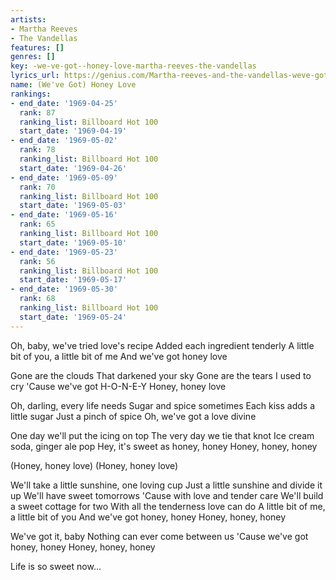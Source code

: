 ```yaml
---
artists:
- Martha Reeves
- The Vandellas
features: []
genres: []
key: -we-ve-got--honey-love-martha-reeves-the-vandellas
lyrics_url: https://genius.com/Martha-reeves-and-the-vandellas-weve-got-honey-love-lyrics
name: (We've Got) Honey Love
rankings:
- end_date: '1969-04-25'
  rank: 87
  ranking_list: Billboard Hot 100
  start_date: '1969-04-19'
- end_date: '1969-05-02'
  rank: 78
  ranking_list: Billboard Hot 100
  start_date: '1969-04-26'
- end_date: '1969-05-09'
  rank: 70
  ranking_list: Billboard Hot 100
  start_date: '1969-05-03'
- end_date: '1969-05-16'
  rank: 65
  ranking_list: Billboard Hot 100
  start_date: '1969-05-10'
- end_date: '1969-05-23'
  rank: 56
  ranking_list: Billboard Hot 100
  start_date: '1969-05-17'
- end_date: '1969-05-30'
  rank: 68
  ranking_list: Billboard Hot 100
  start_date: '1969-05-24'
---
```

Oh, baby, we've tried love's recipe
Added each ingredient tenderly
A little bit of you, a little bit of me
And we've got honey love

Gone are the clouds
That darkened your sky
Gone are the tears I used to cry
'Cause we've got H-O-N-E-Y
Honey, honey love

Oh, darling, every life needs
Sugar and spice sometimes
Each kiss adds a little sugar
Just a pinch of spice
Oh, we've got a love divine

One day we'll put the icing on top
The very day we tie that knot
Ice cream soda, ginger ale pop
Hey, it's sweet as honey, honey
Honey, honey, honey

(Honey, honey love)
(Honey, honey love)

We'll take a little sunshine, one loving cup
Just a little sunshine and divide it up
We'll have sweet tomorrows
'Cause with love and tender care
We'll build a sweet cottage for two
With all the tenderness love can do
A little bit of me, a little bit of you
And we've got honey, honey
Honey, honey, honey

We've got it, baby
Nothing can ever come between us
'Cause we've got honey, honey
Honey, honey, honey

Life is so sweet now...
